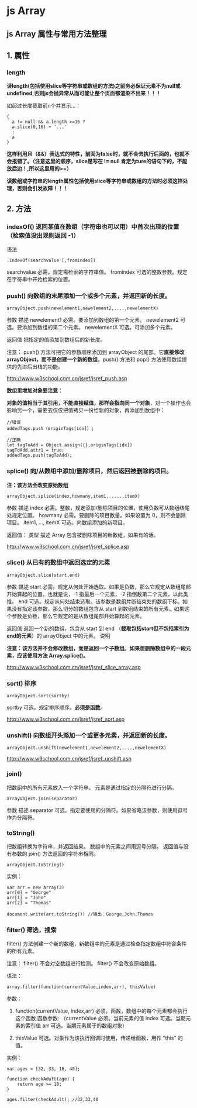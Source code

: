 # js Array
## js Array 属性与常用方法整理

## 1. 属性

### length

**读length(包括使用slice等字符串或数组的方法)之前务必保证元素不为null或undefined,否则js会抛异常从而可能让整个页面都渲染不出来！！！**

如超过长度截取前n个并显示...：

```
{
  a != null && a.length >=16 ? 
  a.slice(0,16) + '...'
  :
  a
}
```

**这样利用且（&&）表达式的特性，前面为false时，就不会去执行后面的，也就不会报错了。（注意这里的顺序，slice是写在 != null 肯定为ture的语句下的，不能放后边！,所以这里用的>=）**

**读数组或字符串的length属性包括使用slice等字符串或数组的方法时必须这样处理，否则会引发故障！！！**


## 2. 方法
### indexOf() 返回某值在数组（字符串也可以用）中首次出现的位置（检索值没出现则返回 -1）
语法

```
.indexOf(searchvalue [,fromindex])
```

searchvalue	必需。规定需检索的字符串值。
fromindex	可选的整数参数。规定在字符串中开始检索的位置。


### push() 向数组的末尾添加一个或多个元素，并返回新的长度。

```
arrayObject.push(newelement1,newelement2,....,newelementX)
```

参数	描述
newelement1	必需。要添加到数组的第一个元素。
newelement2	可选。要添加到数组的第二个元素。
newelementX	可选。可添加多个元素。

返回值
把指定的值添加到数组后的新长度。

注意：
push() 方法可把它的参数顺序添加到 arrayObject 的尾部。它**直接修改 arrayObject，而不是创建一个新的数组**。push() 方法和 pop() 方法使用数组提供的先进后出栈的功能。

http://www.w3school.com.cn/jsref/jsref_push.asp


**数组里增加对象要注意**：

**对象的值相当于其引用，不能直接赋值，那样会指向同一个对象**，对一个操作也会影响另一个，需要去仅仅把值拷贝一份给新的对象，再添加到数组中：

```
//错误
addedTags.push（originTags[idx]）;

//正确
let tagToAdd = Object.assign({},originTags[idx])
tagToAdd.attr1 = true;
addedTags.push(tagToAdd);
```



### splice() 向/从数组中添加/删除项目，然后返回被删除的项目。
**注：该方法会改变原始数组**
```
arrayObject.splice(index,howmany,item1,.....,itemX)
```

参数	描述
index	必需。整数，规定添加/删除项目的位置，使用负数可从数组结尾处规定位置。
howmany	必需。要删除的项目数量。如果设置为 0，则不会删除项目。
item1, ..., itemX	可选。向数组添加的新项目。

返回值：
类型	描述
Array	包含被删除项目的新数组，如果有的话。

http://www.w3school.com.cn/jsref/jsref_splice.asp

### slice() 从已有的数组中返回选定的元素

```
arrayObject.slice(start,end)
```

参数	描述
start	必需。规定从何处开始选取。如果是负数，那么它规定从数组尾部开始算起的位置。也就是说，-1 指最后一个元素，-2 指倒数第二个元素，以此类推。
end	可选。规定从何处结束选取。该参数是数组片断结束处的数组下标。如果没有指定该参数，那么切分的数组包含从 start 到数组结束的所有元素。如果这个参数是负数，那么它规定的是从数组尾部开始算起的元素。

返回值
返回一个新的数组，包含从 start 到 end （**截取包括start但不包括索引为end的元素**）的 arrayObject 中的元素。
说明

**注意：该方法并不会修改数组，而是返回一个子数组。如果想删除数组中的一段元素，应该使用方法 Array.splice()。**

http://www.w3school.com.cn/jsref/jsref_slice_array.asp

### sort() 排序

```
arrayObject.sort(sortby)

```

sortby	可选。规定排序顺序。**必须是函数**。

http://www.w3school.com.cn/jsref/jsref_sort.asp

### unshift() 向数组**开头添加一个或更多元素**，并返回新的长度。

```
arrayObject.unshift(newelement1,newelement2,....,newelementX)
```

http://www.w3school.com.cn/jsref/jsref_unshift.asp

### join()

把数组中的所有元素放入一个字符串。
元素是通过指定的分隔符进行分隔。



```
arrayObject.join(separator)
```

参数	描述
separator	可选。指定要使用的分隔符。如果省略该参数，则使用逗号作为分隔符。


### toString()
把数组转换为字符串，并返回结果。
数组中的元素之间用逗号分隔。
返回值与没有参数的 join() 方法返回的字符串相同。

```
arrayObject.toString()
```

实例：

```
var arr = new Array(3)
arr[0] = "George"
arr[1] = "John"
arr[2] = "Thomas"

document.write(arr.toString()) //输出：George,John,Thomas
```

### filter() 筛选，搜索

filter() 方法创建一个新的数组，新数组中的元素是通过检查指定数组中符合条件的所有元素。

注意：
filter() 不会对空数组进行检测。
filter() 不会改变原始数组。

语法：


```
array.filter(function(currentValue,index,arr), thisValue)
```

参数：
1. function(currentValue, index,arr)	必须。函数，数组中的每个元素都会执行这个函数
函数参数:
（currentValue	必须。当前元素的值
index	可选。当期元素的索引值
arr	可选。当期元素属于的数组对象）

2. thisValue	可选。对象作为该执行回调时使用，传递给函数，用作 "this" 的值。

实例：

```
var ages = [32, 33, 16, 40];

function checkAdult(age) {
    return age >= 18;
}

ages.filter(checkAdult); //32,33,40
```




